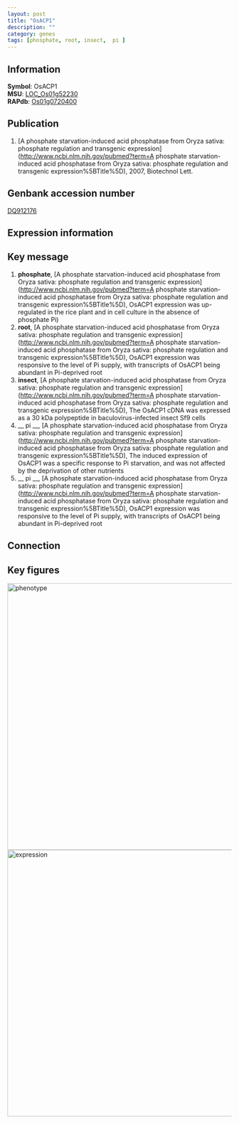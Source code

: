 ```yaml
---
layout: post
title: "OsACP1"
description: ""
category: genes
tags: [phosphate, root, insect,  pi ]
---
```


## Information
__Symbol__: OsACP1  
__MSU__: [LOC_Os01g52230](http://rice.plantbiology.msu.edu/cgi-bin/ORF_infopage.cgi?orf=LOC_Os01g52230)  
__RAPdb__: [Os01g0720400](http://rapdb.dna.affrc.go.jp/viewer/gbrowse_details/irgsp1?name=Os01g0720400)  

## Publication
1. [A phosphate starvation-induced acid phosphatase from Oryza sativa: phosphate regulation and transgenic expression](http://www.ncbi.nlm.nih.gov/pubmed?term=A phosphate starvation-induced acid phosphatase from Oryza sativa: phosphate regulation and transgenic expression%5BTitle%5D), 2007, Biotechnol Lett.

## Genbank accession number
[DQ912176](http://www.ncbi.nlm.nih.gov/nuccore/DQ912176)  

## Expression information

## Key message
1. __phosphate__, [A phosphate starvation-induced acid phosphatase from Oryza sativa: phosphate regulation and transgenic expression](http://www.ncbi.nlm.nih.gov/pubmed?term=A phosphate starvation-induced acid phosphatase from Oryza sativa: phosphate regulation and transgenic expression%5BTitle%5D),  OsACP1 expression was up-regulated in the rice plant and in cell culture in the absence of phosphate Pi)  
2. __root__, [A phosphate starvation-induced acid phosphatase from Oryza sativa: phosphate regulation and transgenic expression](http://www.ncbi.nlm.nih.gov/pubmed?term=A phosphate starvation-induced acid phosphatase from Oryza sativa: phosphate regulation and transgenic expression%5BTitle%5D),  OsACP1 expression was responsive to the level of Pi supply, with transcripts of OsACP1 being abundant in Pi-deprived root
3. __insect__, [A phosphate starvation-induced acid phosphatase from Oryza sativa: phosphate regulation and transgenic expression](http://www.ncbi.nlm.nih.gov/pubmed?term=A phosphate starvation-induced acid phosphatase from Oryza sativa: phosphate regulation and transgenic expression%5BTitle%5D),  The OsACP1 cDNA was expressed as a 30 kDa polypeptide in baculovirus-infected insect Sf9 cells
4. __ pi __, [A phosphate starvation-induced acid phosphatase from Oryza sativa: phosphate regulation and transgenic expression](http://www.ncbi.nlm.nih.gov/pubmed?term=A phosphate starvation-induced acid phosphatase from Oryza sativa: phosphate regulation and transgenic expression%5BTitle%5D),  The induced expression of OsACP1 was a specific response to Pi starvation, and was not affected by the deprivation of other nutrients
5. __ pi __, [A phosphate starvation-induced acid phosphatase from Oryza sativa: phosphate regulation and transgenic expression](http://www.ncbi.nlm.nih.gov/pubmed?term=A phosphate starvation-induced acid phosphatase from Oryza sativa: phosphate regulation and transgenic expression%5BTitle%5D),  OsACP1 expression was responsive to the level of Pi supply, with transcripts of OsACP1 being abundant in Pi-deprived root

## Connection

## Key figures
<img src="http://ricencode.github.io/images/OsACP1.pheno.png" alt="phenotype"  style="width: 600px;"/>

<img src="http://ricencode.github.io/images/OsACP1.exp.png" alt="expression"  style="width: 600px;"/>


